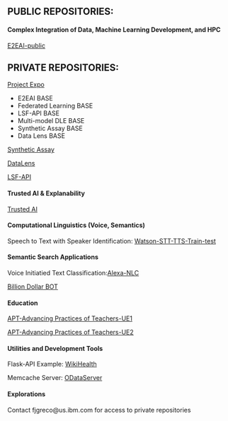 ## PUBLIC REPOSITORIES:

#### Complex Integration of Data, Machine Learning Development, and HPC

[E2EAI-public](https://fjgreco.github.io/E2EAI-public/)

## PRIVATE REPOSITORIES:

[Project Expo](https://fjgreco.github.io/ProjectExpo/) 

<ul>
<li>E2EAI BASE</li>

<li>Federated Learning BASE</li>
  
<li>LSF-API BASE</li>

<li>Multi-model DLE BASE</li>
  
<li>Synthetic Assay BASE</li>
  
<li>Data Lens BASE</li>

</ul>

[Synthetic Assay](https://fjgreco.github.io/SyntheticAssay)
  
[DataLens](https://fjgreco.github.io/DataLens)

[LSF-API](https://fjgreco.github.io/LSF-API)

#### Trusted AI & Explanability

[Trusted AI](https://fjgreco.github.io/TrustedAI/)

#### Computational Linguistics (Voice, Semantics)

Speech to Text with Speaker Identification: [Watson-STT-TTS-Train-test](https://fjgreco.github.io/Watson-STT-TTS-Train-test/)

#### Semantic Search Applications

Voice Initiatied Text Classification:[Alexa-NLC](https://fjgreco.github.io/Alexa-NLC/)

[Billion Dollar BOT](https://fjgreco.github.io/BDB/)

#### Education

[APT-Advancing Practices of Teachers-UE1](https://fjgreco.github.io/UC-UE1/)  

[APT-Advancing Practices of Teachers-UE2](https://fjgreco.github.io/UC-UE2/) 

#### Utilities and Development Tools

Flask-API Example: [WikiHealth](https://fjgreco.github.io/wikihealth/)

Memcache Server: [ODataServer](https://fjgreco.github.io/ODataServer/)

#### Explorations   

<p>Contact fjgreco@us.ibm.com for access to private repositories<p>

